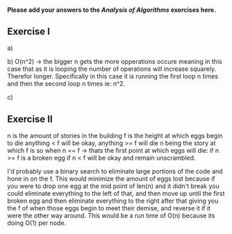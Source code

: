 #### Please add your answers to the **_Analysis of Algorithms_** exercises here.

## Exercise I

a)

b) O(n^2) -> the bigger n gets the more opperations occure meaning in this case that as it is looping the number of operations will increase squarely. Therefor longer. Specifically in this case it is running the first loop n times and then the second loop n times ie: n^2.

c)

## Exercise II

n is the amount of stories in the building
f is the height at which eggs begin to die
anything < f will be okay, anything >= f will die
n being the story at which f is so when n == f -> thats the first point at which eggs will die:
if n >= f is a broken egg
if n < f will be okay and remain unscrambled.

I'd probably use a binary search to eliminate large portions of the code and hone in on the f. This would minimize the amount of eggs lost because if you were to drop one egg at the mid point of len(n) and it didn't break you could eliminate everything to the left of that, and then move up until the first broken egg and then eliminate everything to the right after that giving you the f of when those eggs begin to meet their demise, and reverse it if it were the other way around. This would be a run time of O(n) because its doing O(1) per node.
